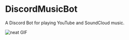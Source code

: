# DiscordMusicBot
A Discord Bot for playing YouTube and SoundCloud music.

![neat GIF](https://laughingsquid.com/wp-content/uploads/2015/06/floating-record-1.gif)